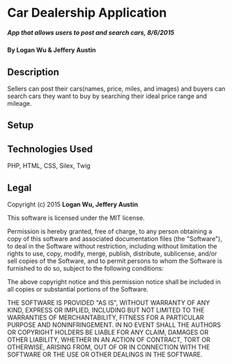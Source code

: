 # Car Dealership Application

##### App that allows users to post and search cars, 8/6/2015

#### By Logan Wu & Jeffery Austin

## Description
Sellers can post their cars(names, price, miles, and images) and buyers can search cars they want to buy by searching their ideal price range and mileage. 

## Setup

## Technologies Used

PHP, HTML, CSS, Silex, Twig

## Legal

Copyright (c) 2015 **Logan Wu, Jeffery Austin**

This software is licensed under the MIT license.

Permission is hereby granted, free of charge, to any person obtaining a copy of this software and associated documentation files (the "Software"), to deal in the Software without restriction, including without limitation the rights to use, copy, modify, merge, publish, distribute, sublicense, and/or sell copies of the Software, and to permit persons to whom the Software is furnished to do so, subject to the following conditions:

The above copyright notice and this permission notice shall be included in all copies or substantial portions of the Software.

THE SOFTWARE IS PROVIDED "AS IS", WITHOUT WARRANTY OF ANY KIND, EXPRESS OR IMPLIED, INCLUDING BUT NOT LIMITED TO THE WARRANTIES OF MERCHANTABILITY, FITNESS FOR A PARTICULAR PURPOSE AND NONINFRINGEMENT. IN NO EVENT SHALL THE AUTHORS OR COPYRIGHT HOLDERS BE LIABLE FOR ANY CLAIM, DAMAGES OR OTHER LIABILITY, WHETHER IN AN ACTION OF CONTRACT, TORT OR OTHERWISE, ARISING FROM, OUT OF OR IN CONNECTION WITH THE SOFTWARE OR THE USE OR OTHER DEALINGS IN THE SOFTWARE.
